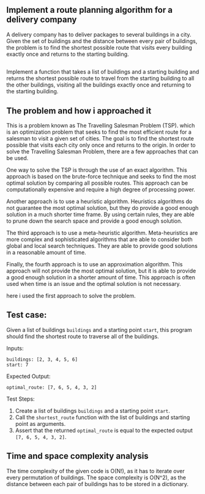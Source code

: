 ## Implement a route planning algorithm for a delivery company

A delivery company has to deliver packages to several buildings in a city. Given the set of buildings and the distance between every pair of buildings, the problem is to find the shortest possible route that visits every building exactly once and returns to the starting building.
##

Implement a function that takes a list of buildings and a starting building and returns the shortest possible route to travel from the starting building to all the other buildings, visiting all the buildings exactly once and returning to the starting building.

## The problem and how i approached it

This is a problem known as The Travelling Salesman Problem (TSP). which is an optimization problem that seeks to find the most efficient route for a salesman to visit a given set of cities. The goal is to find the shortest route possible that visits each city only once and returns to the origin. In order to solve the Travelling Salesman Problem, there are a few approaches that can be used.

One way to solve the TSP is through the use of an exact algorithm. This approach is based on the brute-force technique and seeks to find the most optimal solution by comparing all possible routes. This approach can be computationally expensive and require a high degree of processing power.

Another approach is to use a heuristic algorithm. Heuristics algorithms do not guarantee the most optimal solution, but they do provide a good enough solution in a much shorter time frame. By using certain rules, they are able to prune down the search space and provide a good enough solution.

The third approach is to use a meta-heuristic algorithm. Meta-heuristics are more complex and sophisticated algorithms that are able to consider both global and local search techniques. They are able to provide good solutions in a reasonable amount of time.

Finally, the fourth approach is to use an approximation algorithm. This approach will not provide the most optimal solution, but it is able to provide a good enough solution in a shorter amount of time. This approach is often used when time is an issue and the optimal solution is not necessary.

here i used the first approach to solve the problem.

## Test case:

Given a list of buildings `buildings` and a starting point `start`, this program should find the shortest route to traverse all of the buildings.

Inputs:

```
buildings: [2, 3, 4, 5, 6]
start: 7
```

Expected Output:

```
optimal_route: [7, 6, 5, 4, 3, 2]
```

Test Steps:

1. Create a list of buildings `buildings` and a starting point `start`.
2. Call the `shortest_route` function with the list of buildings and starting point as arguments.
3. Assert that the returned `optimal_route` is equal to the expected output `[7, 6, 5, 4, 3, 2]`.

## Time and space complexity analysis

The time complexity of the given code is O(N!), as it has to iterate over every permutation of buildings. The space complexity is O(N^2), as the distance between each pair of buildings has to be stored in a dictionary.
